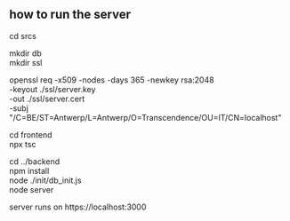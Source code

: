 ## how to run the server

cd srcs

mkdir db  
mkdir ssl

openssl req -x509 -nodes -days 365 -newkey rsa:2048 \
        -keyout ./ssl/server.key \
        -out ./ssl/server.cert \
        -subj "/C=BE/ST=Antwerp/L=Antwerp/O=Transcendence/OU=IT/CN=localhost"

cd frontend  
npx tsc

cd ../backend  
npm install  
node ./init/db_init.js  
node server


server runs on https://localhost:3000
